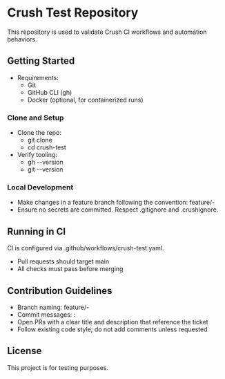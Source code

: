 # Crush Test Repository

This repository is used to validate Crush CI workflows and automation behaviors.

## Getting Started

- Requirements:
  - Git
  - GitHub CLI (gh)
  - Docker (optional, for containerized runs)

### Clone and Setup

- Clone the repo:
  - git clone <your-fork-or-repo-url>
  - cd crush-test
- Verify tooling:
  - gh --version
  - git --version

### Local Development

- Make changes in a feature branch following the convention: feature/<ticket>-<short-slug>
- Ensure no secrets are committed. Respect .gitignore and .crushignore.

## Running in CI

CI is configured via .github/workflows/crush-test.yaml.

- Pull requests should target main
- All checks must pass before merging

## Contribution Guidelines

- Branch naming: feature/<ticket>-<short-slug>
- Commit messages: <TICKET>: <concise summary>
- Open PRs with a clear title and description that reference the ticket
- Follow existing code style; do not add comments unless requested

## License

This project is for testing purposes.